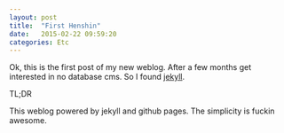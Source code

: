 ```yaml
---
layout: post
title:  "First Henshin"
date:   2015-02-22 09:59:20
categories: Etc
---
```

Ok, this is the first post of my new weblog. After a few months get interested in no database cms. So I found [jekyll](jekyllrb.com).

TL;DR

This weblog powered by jekyll and github pages. The simplicity is fuckin awesome.

